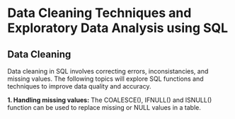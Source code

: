 # Data Cleaning Techniques and Exploratory Data Analysis using SQL

## Data Cleaning

Data cleaning in SQL involves correcting errors, inconsistancies, and missing values. The following topics will explore SQL functions and techniques to improve data quality and accuracy.

**1. Handling missing values:** The COALESCE(), IFNULL() and ISNULL() function can be used to replace missing or NULL values in a table.

   
